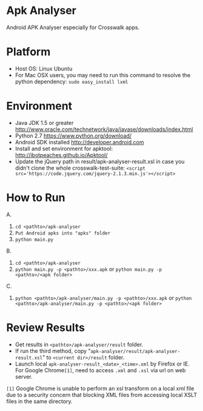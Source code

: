 # Apk Analyser
Android APK Analyser especially for Crosswalk apps.

# Platform
* Host OS: Linux Ubuntu
* For Mac OSX users, you may need to run this command to resolve the python dependency:
`sudo easy_install lxml`

# Environment
* Java JDK 1.5 or greater http://www.oracle.com/technetwork/java/javase/downloads/index.html
* Python 2.7 https://www.python.org/download/
* Android SDK installed http://developer.android.com
* Install and set environment for apktool: http://ibotpeaches.github.io/Apktool/
* Update the jQuery path in result/apk-analyser-result.xsl in case you didn't clone the whole crosswalk-test-suite: `<script src='https://code.jquery.com/jquery-2.1.3.min.js'></script>`

# How to Run
A.
  1. `cd <pathto>/apk-analyser`
  2. `Put Android apks into "apks" folder`
  3. `python main.py`

B.
  1. `cd <pathto>/apk-analyser`
  2. `python main.py -p <pathto>/xxx.apk` or `python main.py -p <pathto>/<apk folder>`
	
C.
  1. `python <pathto>/apk-analyser/main.py -p <pathto>/xxx.apk` or `python <pathto>/apk-analyser/main.py -p <pathto>/<apk folder>`
	
# Review Results
* Get results in `<pathto>/apk-analyser/result` folder.
* If run the third method, copy "`apk-analyser/result/apk-analyser-result.xsl`" to `<current dir>/result` folder.
* Launch local `apk-analyser-result_<date>_<time>.xml` by Firefox or IE. For Google Chrome`[1]`, need to access `.xml` and `.xsl` via url on web server.

`[1]` Google Chrome is unable to perform an xsl transform on a local xml file due to a security concern that blocking XML files from accessing local XSLT files in the same directory.
